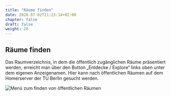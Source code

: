 ```yaml
---
title: "Räume finden"
date: 2020-07-02T21:23:14+02:00
chapter: false
draft: false
weight: 20
---
```

## Räume finden

Das Raumverzeichnis, in dem die öffentlich zugänglichen Räume präsentiert werden, erreicht man über den Button „Entdecke / Explore“ links oben unter dem eigenen Anzeigenamen. Hier kann nach öffentlichen Räumen auf dem Homerserver der TU Berlin gesucht werden.

![Menü zum finden von öffentlichen Räumen](/images/01_Find_de.png)

<!--
{{% notice note %}}
Die globale Föderation befindet sich aktuell im Testbetrieb. Es kann sein, dass die Föderation zu späterem Zeitpunkt wieder eingeschränkt wird.
{{% /notice %}}
-->
